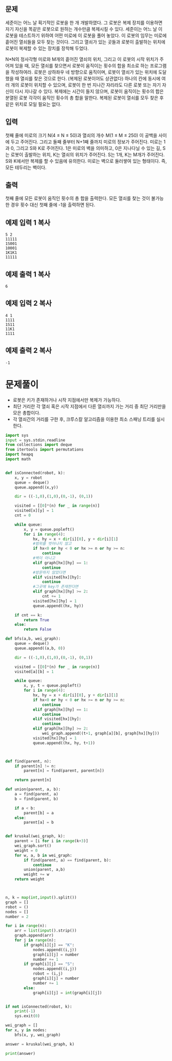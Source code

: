 ## 문제

세준이는 어느 날 획기적인 로봇을 한 개 개발하였다. 그 로봇은 복제 장치를 이용하면 자기 자신을 똑같은 로봇으로 원하는 개수만큼 복제시킬 수 있다. 세준이는 어느 날 이 로봇을 테스트하기 위하여 어떤 미로에 이 로봇을 풀어 놓았다. 이 로봇의 임무는 미로에 흩어진 열쇠들을 모두 찾는 것이다. 그리고 열쇠가 있는 곳들과 로봇이 출발하는 위치에 로봇이 복제할 수 있는 장치를 장착해 두었다.

N*N의 정사각형 미로와 M개의 흩어진 열쇠의 위치, 그리고 이 로봇의 시작 위치가 주어져 있을 때, 모든 열쇠를 찾으면서 로봇이 움직이는 횟수의 합을 최소로 하는 프로그램을 작성하여라. 로봇은 상하좌우 네 방향으로 움직이며, 로봇이 열쇠가 있는 위치에 도달했을 때 열쇠를 찾은 것으로 한다. (복제된 로봇이어도 상관없다) 하나의 칸에 동시에 여러 개의 로봇이 위치할 수 있으며, 로봇이 한 번 지나간 자리라도 다른 로봇 또는 자기 자신이 다시 지나갈 수 있다. 복제에는 시간이 들지 않으며, 로봇이 움직이는 횟수의 합은 분열된 로봇 각각이 움직인 횟수의 총 합을 말한다. 복제된 로봇이 열쇠를 모두 찾은 후 같은 위치로 모일 필요는 없다.

## 입력

첫째 줄에 미로의 크기 N(4 ≤ N ≤ 50)과 열쇠의 개수 M(1 ≤ M ≤ 250) 이 공백을 사이에 두고 주어진다. 그리고 둘째 줄부터 N+1째 줄까지 미로의 정보가 주어진다. 미로는 1과 0, 그리고 S와 K로 주어진다. 1은 미로의 벽을 의미하고, 0은 지나다닐 수 있는 길, S는 로봇이 출발하는 위치, K는 열쇠의 위치가 주어진다. S는 1개, K는 M개가 주어진다. S와 K에서만 복제를 할 수 있음에 유의한다. 미로는 벽으로 둘러쌓여 있는 형태이다. 즉, 모든 테두리는 벽이다.

## 출력

첫째 줄에 모든 로봇이 움직인 횟수의 총 합을 출력한다. 모든 열쇠를 찾는 것이 불가능한 경우 횟수 대신 첫째 줄에 -1을 출력하면 된다.

## 예제 입력 1 복사

```
5 2
11111
1S001
10001
1K1K1
11111
```

## 예제 출력 1 복사

```
6
```

## 예제 입력 2 복사

```
4 1
1111
1S11
11K1
1111
```

## 예제 출력 2 복사

```
-1
```




# 문제풀이
- 로봇은 키가 존재하거나 시작 지점에서만 복제가 가능하다.
- 최단 거리란 각 열쇠 혹은 시작 지점에서 다른 열쇠까지 가는 거리 중 최단 거리만을 모은 총합이다.
- 각 열쇠간의 거리를 구한 후, 크루스칼 알고리즘을 이용한 최소 스패닝 트리를 실시한다.


```python
import sys
input = sys.stdin.readline
from collections import deque
from itertools import permutations
import heapq
import math


def isConnected(robot, k):
    x, y = robot
    queue = deque()
    queue.append((x,y))

    dir = ((-1,0),(1,0),(0,-1), (0,1))

    visited = [[0]*(n) for _ in range(n)]
    visited[x][y] = 1
    cnt = 0

    while queue:
        x, y = queue.popleft()
        for i in range(4):
            hx, hy = x + dir[i][0], y + dir[i][1]
            #범위를 벗어나지 않고
            if hx<0 or hy < 0 or hx >= n or hy >= n:
                continue
            #벽이 아니고
            elif graph[hx][hy] == 1:
                continue
            #방문하지 않았다면
            elif visited[hx][hy]:
                continue
            #그곳에 key가 존재한다면
            elif graph[hx][hy] >= 2:
                cnt += 1
            visited[hx][hy] = 1
            queue.append((hx, hy))

    if cnt == k:
        return True
    else:
        return False

def bfs(a,b, wei_graph):
    queue = deque()
    queue.append((a,b, 0))

    dir = ((-1,0),(1,0),(0,-1), (0,1))

    visited = [[0]*(n) for _ in range(n)]
    visited[a][b] = 1

    while queue:
        x, y, t = queue.popleft()
        for i in range(4):
            hx, hy = x + dir[i][0], y + dir[i][1]
            if hx<0 or hy < 0 or hx >= n or hy >= n:
                continue
            elif graph[hx][hy] == 1:
                continue
            elif visited[hx][hy]:
                continue
            elif graph[hx][hy] >= 2:
                wei_graph.append((t+1, graph[a][b], graph[hx][hy]))
            visited[hx][hy] = 1
            queue.append((hx, hy, t+1))



def find(parent, n):
    if parent[n] != n:
        parent[n] = find(parent, parent[n])

    return parent[n]

def union(parent, a, b):
    a = find(parent, a)
    b = find(parent, b)

    if a < b:
        parent[b] = a
    else:
        parent[a] = b


def kruskal(wei_graph, k):
    parent = [i for i in range(k+3)]
    wei_graph.sort()
    weight = 0
    for w, a, b in wei_graph:
        if find(parent, a) == find(parent, b):
            continue
        union(parent, a,b)
        weight += w
    return weight



n, k = map(int,input().split())
graph = []
robot = ()
nodes = []
number = 2

for i in range(n):
    arr = list(input().strip())
    graph.append(arr)
    for j in range(n):
        if graph[i][j] == "K":
            nodes.append((i,j))
            graph[i][j] = number
            number += 1
        if graph[i][j] == "S":
            nodes.append((i,j))
            robot = (i,j)
            graph[i][j] = number
            number += 1
        else:
            graph[i][j] = int(graph[i][j])


if not isConnected(robot, k):
    print(-1)
    sys.exit(0)

wei_graph = []
for x, y in nodes:
    bfs(x, y, wei_graph)

answer = kruskal(wei_graph, k)

print(answer)



```

